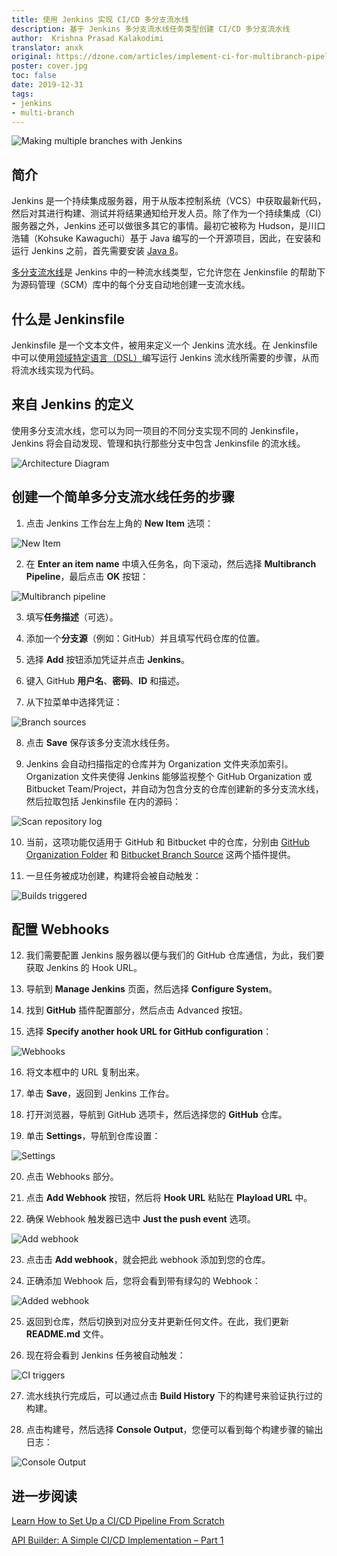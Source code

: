 ```yaml
---
title: 使用 Jenkins 实现 CI/CD 多分支流水线
description: 基于 Jenkins 多分支流水线任务类型创建 CI/CD 多分支流水线
author:  Krishna Prasad Kalakodimi
translator: anxk
original: https://dzone.com/articles/implement-ci-for-multibranch-pipeline-in-jenkins
poster: cover.jpg
toc: false
date: 2019-12-31
tags:
- jenkins
- multi-branch
---
```


![Making multiple branches with Jenkins](cover.jpg)

## 简介

Jenkins 是一个持续集成服务器，用于从版本控制系统（VCS）中获取最新代码，然后对其进行构建、测试并将结果通知给开发人员。除了作为一个持续集成（CI）服务器之外，Jenkins 还可以做很多其它的事情。最初它被称为 Hudson，是川口浩辅（Kohsuke Kawaguchi）基于 Java 编写的一个开源项目，因此，在安装和运行 Jenkins 之前，首先需要安装 [Java 8](https://dzone.com/articles/how-to-install-jdk-8-on-linux-operating-system-vid)。

[多分支流水线](https://dzone.com/refcardz/declarative-pipeline-with-jenkins)是 Jenkins 中的一种流水线类型，它允许您在 Jenkinsfile 的帮助下为源码管理（SCM）库中的每个分支自动地创建一支流水线。

## 什么是 Jenkinsfile

Jenkinsfile 是一个文本文件，被用来定义一个 Jenkins 流水线。在 Jenkinsfile 中可以使用[领域特定语言（DSL）](https://dzone.com/articles/kotlin-dsl-from-theory-to-practice)编写运行 Jenkins 流水线所需要的步骤，从而将流水线实现为代码。

## 来自 Jenkins 的定义

使用多分支流水线，您可以为同一项目的不同分支实现不同的 Jenkinsfile，Jenkins 将会自动发现、管理和执行那些分支中包含 Jenkinsfile 的流水线。

![Architecture Diagram](multibranch-pipeline.png)

## 创建一个简单多分支流水线任务的步骤

1. 点击 Jenkins 工作台左上角的 **New Item** 选项：

![New Item](new-item.png)

2. 在 **Enter an item name** 中填入任务名，向下滚动，然后选择 **Multibranch Pipeline**，最后点击 **OK** 按钮：

![Multibranch pipeline](select-multibranch.png)

3. 填写**任务描述**（可选）。

4. 添加一个**分支源**（例如：GitHub）并且填写代码仓库的位置。

5. 选择 **Add** 按钮添加凭证并点击 **Jenkins**。

6. 键入 GitHub **用户名**、**密码**、**ID** 和描述。

7. 从下拉菜单中选择凭证：

![Branch sources](select-repo.png)

8. 点击 **Save** 保存该多分支流水线任务。

9. Jenkins 会自动扫描指定的仓库并为 Organization 文件夹添加索引。Organization 文件夹使得 Jenkins 能够监视整个 GitHub Organization 或 Bitbucket Team/Project，并自动为包含分支的仓库创建新的多分支流水线，然后拉取包括 Jenkinsfile 在内的源码：

![Scan repository log](scanning.png)

10. 当前，这项功能仅适用于 GitHub 和 Bitbucket 中的仓库，分别由 [GitHub Organization Folder](https://plugins.jenkins.io/github-organization-folder) 和 [Bitbucket Branch Source](https://plugins.jenkins.io/cloudbees-bitbucket-branch-source) 这两个插件提供。

11. 一旦任务被成功创建，构建将会被自动触发：

![Builds triggered](jobs.png)

## 配置 Webhooks

12. 我们需要配置 Jenkins 服务器以便与我们的 GitHub 仓库通信，为此，我们要获取 Jenkins 的 Hook URL。

13. 导航到 **Manage Jenkins** 页面，然后选择 **Configure System**。

14. 找到 **GitHub** 插件配置部分，然后点击 Advanced 按钮。

15. 选择 **Specify another hook URL for GitHub configuration**：

![Webhooks](n-ci-sepcify-hook.png)

16. 将文本框中的 URL 复制出来。

17. 单击 **Save**，返回到 Jenkins 工作台。

18. 打开浏览器，导航到 GitHub 选项卡，然后选择您的 **GitHub** 仓库。

19. 单击 **Settings**，导航到仓库设置：

![Settings](settings.png)

20. 点击 Webhooks 部分。

21. 点击 **Add Webhook** 按钮，然后将 **Hook URL** 粘贴在 **Playload URL** 中。

22. 确保 Webhook 触发器已选中 **Just the push event** 选项。

![Add webhook](add-webhook.png)

23. 点击击 **Add webhook**，就会把此 webhook 添加到您的仓库。

24. 正确添加 Webhook 后，您将会看到带有绿勾的 Webhook：

![Added webhook](green-tick.png)

25. 返回到仓库，然后切换到对应分支并更新任何文件。在此，我们更新 **README.md** 文件。

26. 现在将会看到 Jenkins 任务被自动触发：

![CI triggers](cicd.png)

27. 流水线执行完成后，可以通过点击 **Build History** 下的构建号来验证执行过的构建。

28. 点击构建号，然后选择 **Console Output**，您便可以看到每个构建步骤的输出日志：

![Console Output](console-output.png)

## 进一步阅读

[Learn How to Set Up a CI/CD Pipeline From Scratch](https://dzone.com/articles/learn-how-to-setup-a-cicd-pipeline-from-scratch)

[API Builder: A Simple CI/CD Implementation – Part 1](https://dzone.com/articles/api-builder-a-simple-cicd-implementation-part-1)
